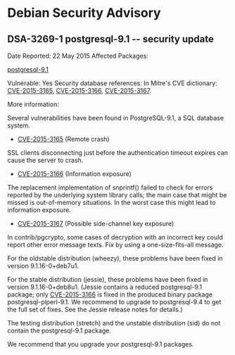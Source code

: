 
Debian Security Advisory
========================


DSA-3269-1 postgresql-9.1 -- security update
--------------------------------------------



Date Reported:
22 May 2015
Affected Packages:

[postgresql-9.1](https://packages.debian.org/src:postgresql-9.1)

Vulnerable:
Yes
Security database references:
In Mitre's CVE dictionary: [CVE-2015-3165](https://security-tracker.debian.org/tracker/CVE-2015-3165), [CVE-2015-3166](https://security-tracker.debian.org/tracker/CVE-2015-3166), [CVE-2015-3167](https://security-tracker.debian.org/tracker/CVE-2015-3167).  

More information:

Several vulnerabilities have been found in PostgreSQL-9.1, a SQL
database system.


* [CVE-2015-3165](https://security-tracker.debian.org/tracker/CVE-2015-3165)
 (Remote crash)


SSL clients disconnecting just before the authentication timeout
 expires can cause the server to crash.
* [CVE-2015-3166](https://security-tracker.debian.org/tracker/CVE-2015-3166)
 (Information exposure)


The replacement implementation of snprintf() failed to check for
 errors reported by the underlying system library calls; the main
 case that might be missed is out-of-memory situations. In the worst
 case this might lead to information exposure.
* [CVE-2015-3167](https://security-tracker.debian.org/tracker/CVE-2015-3167)
 (Possible side-channel key exposure)


In contrib/pgcrypto, some cases of decryption with an incorrect key
 could report other error message texts. Fix by using a
 one-size-fits-all message.


For the oldstable distribution (wheezy), these problems have been fixed
in version 9.1.16-0+deb7u1.


For the stable distribution (jessie), these problems have been fixed in
version 9.1.16-0+deb8u1. (Jessie contains a reduced postgresql-9.1
package; only [CVE-2015-3166](https://security-tracker.debian.org/tracker/CVE-2015-3166) is fixed in the produced binary package
postgresql-plperl-9.1. We recommend to upgrade to postgresql-9.4 to get
the full set of fixes. See the Jessie release notes for details.)


The testing distribution (stretch) and the unstable distribution (sid)
do not contain the postgresql-9.1 package.


We recommend that you upgrade your postgresql-9.1 packages.





